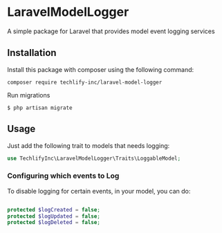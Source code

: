 # LaravelModelLogger

A simple package for Laravel that provides model event logging services

## Installation

Install this package with composer using the following command:

```
composer require techlify-inc/laravel-model-logger
```

Run migrations

```
$ php artisan migrate
```

## Usage

Just add the following trait to models that needs logging: 


```php
use TechlifyInc\LaravelModelLogger\Traits\LoggableModel;
```


### Configuring which events to Log

To disable logging for certain events, in your model, you can do: 

```php

protected $logCreated = false;
protected $logUpdated = false;
protected $logDeleted = false;

```